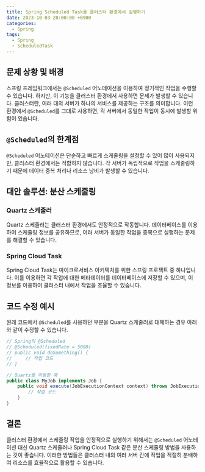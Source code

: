 ```yaml
---
title: Spring Scheduled Task를 클러스터 환경에서 실행하기
date: 2023-10-03 20:00:00 +0900
categories:
  - Spring
tags:
  - Spring
  - ScheduledTask
---
```

## 문제 상황 및 배경

스프링 프레임워크에서는 `@Scheduled` 어노테이션을 이용하여 정기적인 작업을 수행할 수 있습니다. 하지만, 이 기능을 클러스터 환경에서 사용하면 문제가 발생할 수 있습니다. 클러스터란, 여러 대의 서버가 하나의 서비스를 제공하는 구조를 의미합니다. 이런 환경에서 `@Scheduled`를 그대로 사용하면, 각 서버에서 동일한 작업이 동시에 발생할 위험이 있습니다.

## `@Scheduled`의 한계점

`@Scheduled` 어노테이션은 단순하고 빠르게 스케줄링을 설정할 수 있어 많이 사용되지만, 클러스터 환경에서는 적합하지 않습니다. 각 서버가 독립적으로 작업을 스케줄링하기 때문에 데이터 중복 처리나 리소스 낭비가 발생할 수 있습니다.

## 대안 솔루션: 분산 스케줄링

### Quartz 스케줄러

Quartz 스케줄러는 클러스터 환경에서도 안정적으로 작동합니다. 데이터베이스를 이용하여 스케줄링 정보를 공유하므로, 여러 서버가 동일한 작업을 중복으로 실행하는 문제를 해결할 수 있습니다.

### Spring Cloud Task

Spring Cloud Task는 마이크로서비스 아키텍처를 위한 스프링 프로젝트 중 하나입니다. 이를 이용하면 각 작업에 대한 메타데이터를 데이터베이스에 저장할 수 있으며, 이 정보를 이용하여 클러스터 내에서 작업을 조율할 수 있습니다.

## 코드 수정 예시

원래 코드에서 `@Scheduled`를 사용하던 부분을 Quartz 스케줄러로 대체하는 경우 아래와 같이 수정할 수 있습니다.

```java
// Spring의 @Scheduled
// @Scheduled(fixedRate = 5000)
// public void doSomething() {
//     // 작업 코드
// }

// Quartz를 이용한 예
public class MyJob implements Job {
    public void execute(JobExecutionContext context) throws JobExecutionException {
        // 작업 코드
    }
}
```

## 결론

클러스터 환경에서 스케줄링 작업을 안정적으로 실행하기 위해서는 `@Scheduled` 어노테이션 대신 Quartz 스케줄러나 Spring Cloud Task 같은 분산 스케줄링 방법을 사용하는 것이 좋습니다. 이러한 방법들은 클러스터 내의 여러 서버 간에 작업을 적절히 분배하여 리소스를 효율적으로 활용할 수 있습니다.